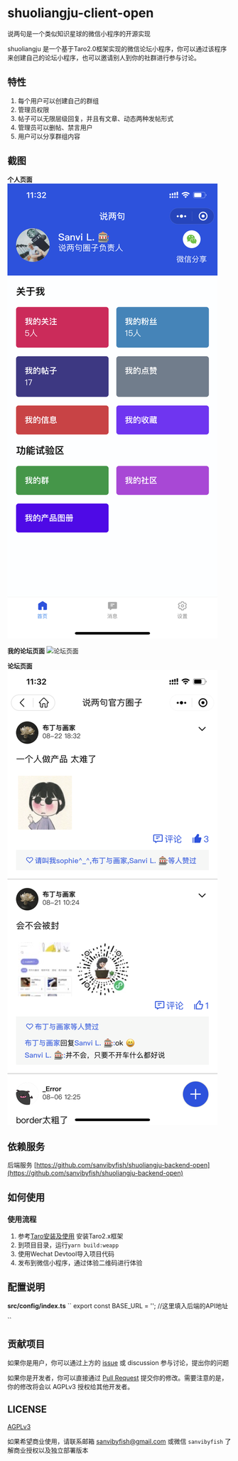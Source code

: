 # shuoliangju-client-open

说两句是一个类似知识星球的微信小程序的开源实现

shuoliangju 是一个基于Taro2.0框架实现的微信论坛小程序，你可以通过该程序来创建自己的论坛小程序，也可以邀请别人到你的社群进行参与讨论。

## 特性

1. 每个用户可以创建自己的群组
2. 管理员权限
3. 帖子可以无限层级回复，并且有文章、动态两种发帖形式
4. 管理员可以删帖、禁言用户
5. 用户可以分享群组内容

## 截图

**个人页面**
![个人页面](pic/1.PNG)

**我的论坛页面**
![论坛页面](pic/2.PNG)

**论坛页面**
![论坛页面](pic/3.PNG)


## 依赖服务
后端服务 [https://github.com/sanvibyfish/shuoliangju-backend-open](https://github.com/sanvibyfish/shuoliangju-backend-open)

## 如何使用

### 使用流程
1. 参考[Taro安装及使用](https://docs.taro.zone/docs/2.x/GETTING-STARTED) 安装Taro2.x框架
2. 到项目目录，运行``yarn build:weapp``
3. 使用Wechat Devtool导入项目代码
4. 发布到微信小程序，通过体验二维码进行体验

## 配置说明

**src/config/index.ts**
``
export const BASE_URL = ''; //这里填入后端的API地址

``

## 贡献项目

如果你是用户，你可以通过上方的 [issue](https://github.com/sanvibyfish/shuoliangju-client-open/issues) 或 discussion 参与讨论，提出你的问题

如果你是开发者，你可以直接通过 [Pull Request](https://github.com/sanvibyfish/shuoliangju-client-open/pulls) 提交你的修改。需要注意的是，你的修改将会以 AGPLv3 授权给其他开发者。

## LICENSE 
[AGPLv3](LICENSE)

如果希望商业使用，请联系邮箱 [sanvibyfish@gmail.com](sanvibyfish@gmail.com) 或微信 `sanvibyfish` 了解商业授权以及独立部署版本
